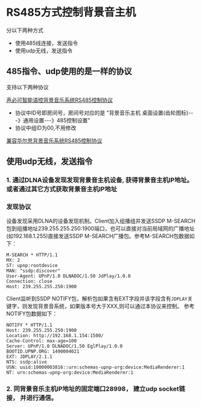 

# RS485方式控制背景音主机
分以下两种方式
  -  使用485线连接，发送指令
  -  使用udp无线，发送指令

## 485指令、udp使用的是一样的协议
支持以下两种协议

[声必可智能语控背景音乐系统RS485控制协议](./files/声必可智能语控背景音乐系统RS485控制协议.pdf)
  -  协议中ID号即房间号，房间号对应的是 "背景音乐主机 桌面设置(齿轮图标)---》通用设置---》485控制设置" 
  -  协议中组ID为00,不用修改

[兼容华尔思背景音乐系统RS485控制协议](./files/兼容华尔思背景音乐系统RS485控制协议.pdf)




## 使用udp无线，发送指令
### 1. 通过DLNA设备发现发现背景音主机设备, 获得背景音主机IP地址。或者通过其它方式获取背景音主机IP地址
### 发现协议

设备发现采用DLNA的设备发现机制。Client加入组播组并发送SSDP M-SEARCH包到组播地址239.255.255.250:1900端口，也可以直接对当前局域网的广播地址(如192.168.1.255)直接发送SSDP M-SEARCH广播包。参考M-SEARCH包数据如下：
```
M-SEARCH * HTTP/1.1
MX: 2
ST: upnp:rootdevice
MAN: "ssdp:discover"
User-Agent: UPnP/1.0 DLNADOC/1.50 JdPlay/1.0.0
Connection: close
Host: 239.255.255.250:1900
```

Client监听到SSDP NOTIFY包，解析包如果含有EXT字段并该字段含有`JDPLAY`关键字，则发现背景音系统，如果版本号大于XXX,则可以通过本协议来控制。 参考NOTIFY包数据如下：
```
NOTIFY * HTTP/1.1
Host: 239.255.255.250:1900
Location: http://192.168.1.154:1500/
Cache-Control: max-age=100
Server: UPnP/1.0 DLNADOC/1.50 EglPlay/1.0.0
BOOTID.UPNP.ORG: 1490004021
EXT: JDPLAY/2.1.1
NTS: ssdp:alive
USN: uuid:10000003816::urn:schemas-upnp-org:device:MediaRenderer:1
NT: urn:schemas-upnp-org:device:MediaRenderer:1
```
### 2. 同背景音乐主机IP地址的固定端口28998， 建立udp socket链接， 并进行通信。
